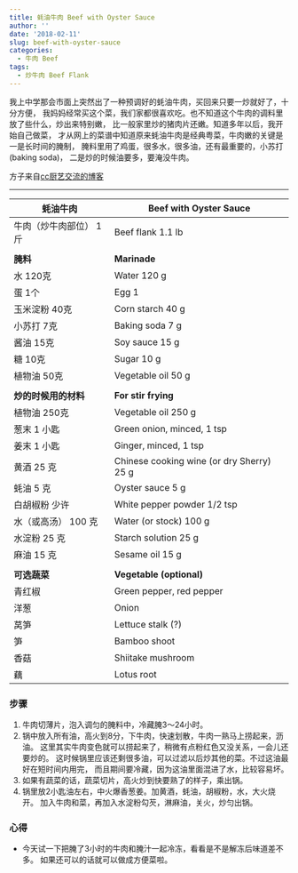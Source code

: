 ```yaml
---
title: 蚝油牛肉 Beef with Oyster Sauce
author: ''
date: '2018-02-11'
slug: beef-with-oyster-sauce
categories:
  - 牛肉 Beef
tags:
  - 炒牛肉 Beef Flank
---
```


我上中学那会市面上突然出了一种预调好的蚝油牛肉，买回来只要一炒就好了，十分方便，
我妈妈经常买这个菜，我们家都很喜欢吃。也不知道这个牛肉的调料里放了些什么，炒出来特别嫩，
比一般家里炒的猪肉片还嫩。知道多年以后，我开始自己做菜，
才从网上的菜谱中知道原来蚝油牛肉是经典粤菜，牛肉嫩的关键是一是长时间的腌制，
腌料里用了鸡蛋，很多水，很多油，还有最重要的，小苏打(baking soda)，
二是炒的时候油要多，要淹没牛肉。

方子来自[cc厨艺交流的博客](http://blog.sina.com.cn/s/blog_54115fe50100k479.html)

---
|蚝油牛肉                               |Beef with Oyster Sauce           |
|---------------------------------------|-------------------------|
|牛肉（炒牛肉部位） 1斤                 |Beef flank 1.1 lb      |
|                                       |             |
|**腌料**                               |**Marinade**             |
|水 120克                               |Water 120 g             |
|蛋 1个                                 |Egg 1             |
|玉米淀粉 40克                          |Corn starch 40 g             |
|小苏打 7克                             |Baking soda 7 g             |
|酱油 15克                              |Soy sauce 15 g              |
|糖 10克                                |Sugar 10 g              |
|植物油 50克                            |Vegetable oil 50 g              |
|                                       |             |
|**炒的时候用的材料**                   |**For stir frying**             |
|植物油 250克                           |Vegetable oil 250 g              |
|葱末 1 小匙                            |Green onion, minced, 1 tsp             |
|姜末 1 小匙                            |Ginger, minced, 1 tsp             |
|黄酒 25 克                             |Chinese cooking wine (or dry Sherry) 25 g            |
|蚝油 5 克                              |Oyster sauce  5 g            |
|白胡椒粉 少许                          |White pepper powder 1/2 tsp            |
|水（或高汤） 100 克                    |Water (or stock) 100 g            |
|水淀粉 25 克                           |Starch solution 25 g            |
|麻油 15 克                             |Sesame oil  15 g            |
|                                       |             |
|**可选蔬菜**                           |**Vegetable (optional)**             |
|青红椒                                 | Green pepper, red pepper        |
|洋葱                                   | Onion            |
|莴笋                                   | Lettuce stalk (?)            |
|笋                                     | Bamboo shoot            |
|香菇                                   | Shiitake mushroom            |
|藕                                     | Lotus root             |

### 步骤

1. 牛肉切薄片，泡入调匀的腌料中，冷藏腌3～24小时。
2. 锅中放入所有油，高火到8分，下牛肉，快速划散，牛肉一熟马上捞起来，沥油。
这里其实牛肉变色就可以捞起来了，稍微有点粉红色又没关系，一会儿还要炒的。
这时候锅里应该还剩很多油，可以过滤以后炒其他的菜。不过这油最好在短时间内用完，
而且期间要冷藏，因为这油里面混进了水，比较容易坏。
3. 如果有蔬菜的话，蔬菜切片，高火炒到快要熟了的样子，乘出锅。
4. 锅里放2小匙油左右，中火爆香葱姜。加黄酒，蚝油，胡椒粉，水，大火烧开。
加入牛肉和菜，再加入水淀粉勾芡，淋麻油，关火，炒匀出锅。

### 心得

* 今天试一下把腌了3小时的牛肉和腌汁一起冷冻，看看是不是解冻后味道差不多。
如果还可以的话就可以做成方便菜啦。
